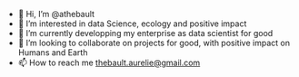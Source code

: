 - 👋 Hi, I’m @athebault
- 👀 I’m interested in data Science, ecology and positive impact
- 🌱 I’m currently developping my enterprise as data scientist for good
- 💞️ I’m looking to collaborate on projects for good, with positive impact on Humans and Earth
- 📫 How to reach me thebault.aurelie@gmail.com

<!---
athebault/athebault is a ✨ special ✨ repository because its `README.md` (this file) appears on your GitHub profile.
You can click the Preview link to take a look at your changes.
--->
